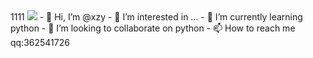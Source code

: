 
<head>
         <style type="text/css">
           body {
                  background-image: url('https://i.niupic.com/images/2021/11/06/9FO3.jpg');
                  background-repeat: no-repeat;
                  background-size: 10%;
                }
          </style>
</head>
<body>
</body>
1111
<img src="file:///C:\Users\36254\Desktop\blog1\source\images\text.jpg" />
- 👋 Hi, I’m @xzy
- 👀 I’m interested in ...
- 🌱 I’m currently learning python
- 💞️ I’m looking to collaborate on python
- 📫 How to reach me qq:362541726


